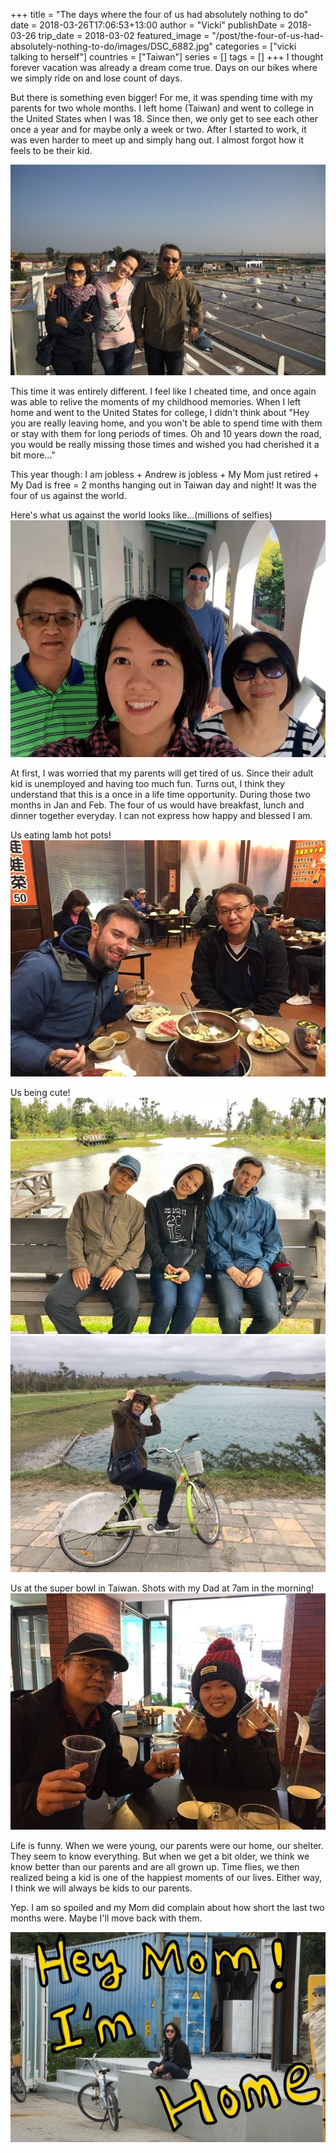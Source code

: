 +++
title = "The days where the four of us had absolutely nothing to do"
date = 2018-03-26T17:06:53+13:00
author = "Vicki"
publishDate = 2018-03-26
trip_date = 2018-03-02
featured_image = "/post/the-four-of-us-had-absolutely-nothing-to-do/images/DSC_6882.jpg"
categories = ["vicki talking to herself"]
countries = ["Taiwan"]
series = []
tags = []
+++
I thought forever vacation was already a dream come true. Days on our bikes where we simply ride on and lose count of days.
<!--more-->

But there is something even bigger! For me, it was spending time with my parents for two whole months. I left home (Taiwan) and went to college in the United States when I was 18. Since then, we only get to see each other once a year and for maybe only a week or two. After I started to work, it was even harder to meet up and simply hang out. I almost forgot how it feels to be their kid. 

![Me and My Parents](images/DSC_6577.jpg)

This time it was entirely different. I feel like I cheated time, and once again was able to relive the moments  of my childhood memories. When I left home and went to the United States for college, I didn't think about "Hey you are really leaving home, and you won't be able to spend time with them or stay with them for long periods of times. Oh and 10 years down the road, you would be really missing those times and wished you had cherished it a bit more…" 

This year though: I am jobless + Andrew is jobless + My Mom just retired + My Dad is free = 2 months hanging out in Taiwan day and night! It was the four of us against the world.

Here's what us against the world looks like...(millions of selfies)
![US](images/IMG_6801-ANIMATION.gif)

At first, I was worried that my parents will get tired of us. Since their adult kid is unemployed and having too much fun. Turns out, I think they understand that this is a once in a life time opportunity. During those two months in Jan and Feb. The four of us would have breakfast, lunch and dinner together everyday. I can not express how happy and blessed I am. 

Us eating lamb hot pots! 
![lamb pot](images/IMG_7098.jpg)

Us being cute! 
![Me and my lovers](images/IMG_6534.jpg)
<br/>
![Mom being cute?](images/IMG_6683.jpg)

Us at the super bowl in Taiwan. Shots with my Dad at 7am in the morning! 
![super bowl](images/IMG_7148.jpg)

Life is funny. When we were young, our parents were our home, our shelter. They seem to know everything. But when we get a bit older, we think we know better than our parents and are all grown up. Time flies, we then realized being a kid is one of the happiest moments of our lives. Either way, I think we will always be kids to our parents.

Yep. I am so spoiled and my Mom did complain about how short the last two months were. Maybe I'll move back with them.  

![Hey Mom](images/DSC_6882.jpg)


